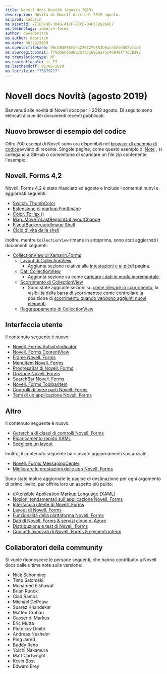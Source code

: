 ```yaml
---
title: Novell docs Novità (agosto 2019)
description: Novità di Novell docs del 2019 agosto.
ms.prod: xamarin
ms.assetid: 771EDF9B-3048-417F-85CC-04F6F282A9E7
ms.technology: xamarin-forms
author: davidbritch
ms.author: dabritch
ms.date: 08/22/2019
ms.openlocfilehash: 96cb038507aea220127b653b0aceb2edd02bfca3
ms.sourcegitcommit: ff0dd66d6d00257ac1695aa7ac46940ff7d3bd93
ms.translationtype: MT
ms.contentlocale: it-IT
ms.lasthandoff: 01/06/2020
ms.locfileid: "75679727"
---
```

# <a name="xamarin-docs-whats-new-august-2019"></a>Novell docs Novità (agosto 2019)

Benvenuti alle novità di Novell docs per il 2019 agosto. Di seguito sono elencati alcuni dei documenti recenti pubblicati.

## <a name="new-sample-code-browser"></a>Nuovo browser di esempio del codice

Oltre 700 esempi di Novell sono ora disponibili nel [browser di esempio di codice](https://docs.microsoft.com/samples/browse/?products=xamarin)avviato di recente. Singole pagine, come questo esempio di [Note](https://docs.microsoft.com/samples/xamarin/xamarin-forms-samples/getstarted-notes-singlepage/) , si collegano a GitHub o consentono di scaricare un file zip contenente l'esempio.

## <a name="xamarinforms-42"></a>Novell. Forms 4,2

Novell. Forms 4,2 è stato rilasciato ad agosto e include i contenuti nuovi e aggiornati seguenti:

- [Switch. ThumbColor](~/xamarin-forms/user-interface/switch.md#switch-appearance)
- [Estensione di markup FontImage](~/xamarin-forms/xaml/markup-extensions/consuming.md#fontimage-markup-extension)
- [Color. ToHex ()](~/xamarin-forms/user-interface/colors.md#additional-methods)
- [Map. MoveToLastRegionOnLayoutChange](~/xamarin-forms/user-interface/map/map.md#maintain-map-region-on-layout-change)
- [FlyoutBackgroundImage Shell](~/xamarin-forms/app-fundamentals/shell/flyout.md#flyout-background-image)
- [Ciclo di vita della shell](~/xamarin-forms/app-fundamentals/shell/lifecycle.md)

Inoltre, mentre `CollectionView` rimane in anteprima, sono stati aggiornati i documenti seguenti:

- [CollectionView di Xamarin.Forms](~/xamarin-forms/user-interface/collectionview/index.md)
  - [Layout di CollectionView](~/xamarin-forms/user-interface/collectionview/layout.md)
    - Aggiunta sezione relativa alle [intestazioni e ai piè](~/xamarin-forms/user-interface/collectionview/layout.md#headers-and-footers)di pagina.
  - [Dati CollectionView](~/xamarin-forms/user-interface/collectionview/populate-data.md)
    - Aggiunta sezione su come [caricare i dati in modo incrementale](~/xamarin-forms/user-interface/collectionview/populate-data.md#load-data-incrementally).
  - [Scorrimento di CollectionView](~/xamarin-forms/user-interface/collectionview/scrolling.md)
    - Sono state aggiunte sezioni su [come rilevare lo scorrimento](~/xamarin-forms/user-interface/collectionview/scrolling.md#detect-scrolling), la [visibilità della barra di scorrimento](~/xamarin-forms/user-interface/collectionview/scrolling.md#scroll-bar-visibility)e come controllare la posizione di [scorrimento quando vengono aggiunti nuovi elementi](~/xamarin-forms/user-interface/collectionview/scrolling.md#control-scroll-position-when-new-items-are-added).
  - [Raggruppamento di CollectionView](~/xamarin-forms/user-interface/collectionview/grouping.md)

## <a name="user-interface"></a>Interfaccia utente

Il contenuto seguente è nuovo:

- [Novell. Forms ActivityIndicator](~/xamarin-forms/user-interface/activityindicator.md)
- [Novell. Forms ContentView](~/xamarin-forms/user-interface/layouts/contentview.md)
- [Frame Novell. Forms](~/xamarin-forms/user-interface/layouts/frame.md)
- [MenuItem Novell. Forms](~/xamarin-forms/user-interface/menuitem.md)
- [ProgressBar di Novell. Forms](~/xamarin-forms/user-interface/progressbar.md)
- [Opzione Novell. Forms](~/xamarin-forms/user-interface/switch.md)
- [SearchBar Novell. Forms](~/xamarin-forms/user-interface/searchbar.md)
- [Novell. Forms ToolbarItem](~/xamarin-forms/user-interface/toolbaritem.md)
- [Controlli di terze parti Novell. Forms](~/xamarin-forms/user-interface/controls/thirdparty.md)
- [Temi di un'applicazione Novell. Forms](~/xamarin-forms/user-interface/theming.md)

## <a name="other"></a>Altro

Il contenuto seguente è nuovo:

- [Gerarchia di classi di controlli Novell. Forms](~/xamarin-forms/internals/class-hierarchy.md)
- [Ricaricamento rapido XAML](~/xamarin-forms/xaml/hot-reload.md)
- [Scegliere un layout](~/xamarin-forms/user-interface/layouts/choose-layout.md)

Inoltre, il contenuto seguente ha ricevuto aggiornamenti sostanziali:

- [Novell. Forms MessagingCenter](~/xamarin-forms/app-fundamentals/messaging-center.md)
- [Migliorare le prestazioni delle app Novell. Forms](~/xamarin-forms/deploy-test/performance.md)

Sono state inoltre aggiornate le pagine di destinazione per ogni argomento di primo livello, per offrire loro un aspetto più pulito:

- [eXtensible Application Markup Language (XAML)](~/xamarin-forms/xaml/index.yml)
- [Nozioni fondamentali sull'applicazione Novell. Forms](~/xamarin-forms/app-fundamentals/index.yml)
- [Interfaccia utente di Novell. Forms](~/xamarin-forms/user-interface/index.yml)
- [Layout di Novell. Forms](~/xamarin-forms/user-interface/layouts/index.yml)
- [Funzionalità della piattaforma Novell. Forms](~/xamarin-forms/platform/index.yml)
- [Dati di Novell. Forms & servizi cloud di Azure](~/xamarin-forms/data-cloud/index.yml)
- [Distribuzione e test di Novell. Forms](~/xamarin-forms/deploy-test/index.yml)
- [Concetti avanzati di Novell. Forms & elementi interni](~/xamarin-forms/internals/index.md)

## <a name="community-contributors"></a>Collaboratori della community

Si vuole riconoscere le persone seguenti, che hanno contribuito a Novell docs dalle ultime note sulla versione:

- Nick Schonning
- Timo Salomäki
- Mohamed Elshawaf
- Brian Runck
- Ciad Ramos
- Michael DePouw
- Suarez Khandekar
- Matteo Grabau
- Gasser di Markus
- Eric Mutta
- Plotnikov Dmitri
- Andreas Nesheim
- Ping Jared
- Buddy Reno
- Yoichi Nakamura
- Matt Cartwright
- Kevin Bost
- Edward Brey
